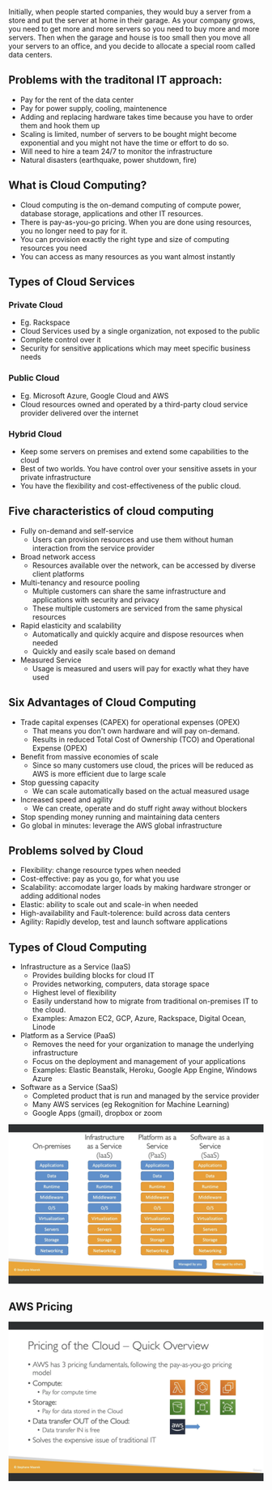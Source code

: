 Initially, when people started companies, they would buy a server from a store and put the server at home in their garage. As your company grows, you need to get more and more servers so you need to buy more and more servers. Then when the garage and house is too small then you move all your servers to an office, and you decide to allocate a special room called data centers. 


## Problems with the traditonal IT approach:
- Pay for the rent of the data center
- Pay for power supply, cooling, maintenence
- Adding and replacing hardware takes time because you have to order them and hook them up
- Scaling is limited, number of servers to be bought might become exponential and you might not have the time or effort to do so.
- Will need to hire a team 24/7 to monitor the infrastructure
- Natural disasters (earthquake, power shutdown, fire)

## What is Cloud Computing?
- Cloud computing is the on-demand computing of compute power, database storage, applications and other IT resources. 
- There is pay-as-you-go pricing. When you are done using resources, you no longer need to pay for it. 
- You can provision exactly the right type and size of computing resources you need
- You can access as many resources as you want almost instantly

## Types of Cloud Services
### Private Cloud
- Eg. Rackspace
- Cloud Services used by a single organization, not exposed to the public
- Complete control over it
- Security for sensitive applications which may meet specific business needs

### Public Cloud
- Eg. Microsoft Azure, Google Cloud and AWS
- Cloud resources owned and operated by a third-party cloud service provider delivered over the internet


### Hybrid Cloud
- Keep some servers on premises and extend some capabilities to the cloud
- Best of two worlds. You have control over your sensitive assets in your private infrastructure
- You have the flexibility and cost-effectiveness of the public cloud.

## Five characteristics of cloud computing
- Fully on-demand and self-service
    - Users can provision resources and use them without human interaction from the service provider
- Broad network access
  - Resources available over the network, can be accessed by diverse client platforms
- Multi-tenancy and resource pooling
  - Multiple customers can share the same infrastructure and applications with security and privacy
  - These multiple customers are serviced from the same physical resources
- Rapid elasticity and scalability
  - Automatically and quickly acquire and dispose resources when needed
  - Quickly and easily scale based on demand
- Measured Service
  - Usage is measured and users will pay for exactly what they have used

## Six Advantages of Cloud Computing
- Trade capital expenses (CAPEX) for operational expenses (OPEX)
  - That means you don't own hardware and will pay on-demand.
  - Results in reduced Total Cost of Ownership (TCO) and Operational Expense (OPEX)
- Benefit from massive economies of scale
  - Since so many customers use cloud, the prices will be reduced as AWS is more efficient due to large scale 
- Stop guessing capacity
  - We can scale automatically based on the actual measured usage
- Increased speed and agility
  - We can create, operate and do stuff right away without blockers
- Stop spending money running and maintaining data centers
- Go global in minutes: leverage the AWS global infrastructure

## Problems solved by Cloud
- Flexibility: change resource types when needed
- Cost-effective: pay as you go, for what you use
- Scalability: accomodate larger loads by making hardware stronger or adding additional nodes
- Elastic: ability to scale out and scale-in when needed
- High-availability and Fault-tolerence: build across data centers
- Agility: Rapidly develop, test and launch software applications

## Types of Cloud Computing
- Infrastructure as a Service (IaaS)
  - Provides building blocks for cloud IT
  - Provides networking, computers, data storage space 
  - Highest level of flexibility
  - Easily understand how to migrate from traditional on-premises IT to the cloud.
  - Examples: Amazon EC2, GCP, Azure, Rackspace, Digital Ocean, Linode
- Platform as a Service (PaaS)
  - Removes the need for your organization to manage the underlying infrastructure
  - Focus on the deployment and management of your applications
  - Examples: Elastic Beanstalk, Heroku, Google App Engine, Windows Azure
- Software as a Service (SaaS)
  - Completed product that is run and managed by the service provider
  - Many AWS services (eg Rekognition for Machine Learning)
  - Google Apps (gmail), dropbox or zoom

![Types of cloud computing](types_of_cloud_computing.png)

## AWS Pricing
![Cloud Pricing](cloud_pricing.png)